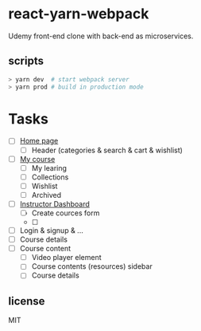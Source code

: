 # react-yarn-webpack

Udemy front-end clone with back-end as microservices.

## scripts

```bash
> yarn dev  # start webpack server
> yarn prod # build in production mode
```

# Tasks

- [ ] [Home page](https://www.udemy.com)
  - [ ] Header (categories & search & cart & wishlist)
- [ ] [My course](https://www.udemy.com/my-courses)
  - [ ] My learing
  - [ ] Collections
  - [ ] Wishlist
  - [ ] Archived
- [ ] [Instructor Dashboard](https://www.udemy.com/instructor)
  - [ ] Create cources form
  - [ ] 
- [ ] Login & signup & ...
- [ ] Course details
- [ ] Course content
  - [ ] Video player element
  - [ ] Course contents (resources) sidebar
  - [ ] Course details

## license

MIT
